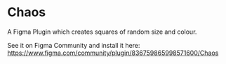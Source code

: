 # Chaos
A Figma Plugin which creates squares of random size and colour.

See it on Figma Community and install it here: https://www.figma.com/community/plugin/836759865998571600/Chaos
